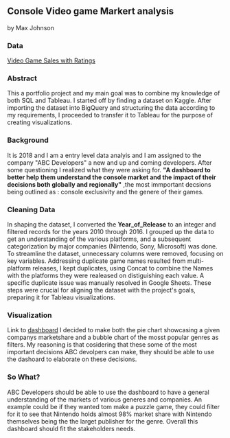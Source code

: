 ## Console Video game Markert analysis 
by Max Johnson 
### Data 
[Video Game Sales with Ratings
](https://www.kaggle.com/datasets/rush4ratio/video-game-sales-with-ratings/data)
### Abstract
This a portfolio project and my main goal was to combine my knowledge of both SQL and Tableau. I started off by finding a dataset on Kaggle. After importing the dataset into BigQuery and structuring the data according to my requirements, I proceeded to transfer it to Tableau for the purpose of creating visualizations.

### Background 
It is 2018 and I am a entry level data analyis and I am assigned to the company "ABC Developers" a new and up and coming developers. After some questioning I realized what they were asking for. **"A dashboard to better help them understand the console market and the impact of their decisions both globally and regionally"**
,the most immportant decsions being outlined as  : console exclusivity and the genere of their games. 

### Cleaning Data 
In shaping the dataset, I converted the **Year_of_Release** to an integer and filtered records for the years 2010 through 2016. I grouped up the data to get an understanding of the various platforms, and a subsequent categorization by major companies (Nintendo, Sony, Microsoft) was done. To streamline the dataset, unnecessary columns were removed, focusing on key variables. Addressing duplicate game names resulted from multi-platform releases, I kept duplicates, using Concat to combine the Names with the platforms they were realeased on distiguishing each value. A specific duplicate issue was manually resolved in Google Sheets. These steps were crucial for aligning the dataset with the project's goals, preparing it for Tableau visualizations.

###  Visualization
Link to [dashboard](https://public.tableau.com/app/profile/maximillian.johnson/viz/VideoGameDashboard_17033980787800/Dashboard1#1) 
I decided to make both the pie chart showcasing a given companys marketshare and a bubble chart of the mosst popular genres as filters. My reasoning is that cosidering that these some of the most important decisions ABC devolpers can make, they should be able to use the dashoard to elaborate on these decisions.

### So What? 
ABC Developers should be able to use the dashboard to have a general understanding of the markets of various generes and companies. An example could be if they wanted tom make a puzzle game, they could filter for it to see that Nintendo holds almost 98% market share with Nintendo themselves being the the larget publisher for the genre. Overall this dashboard should fit the stakeholders needs.  




